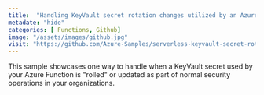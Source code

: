 ```yaml
---
title:  "Handling KeyVault secret rotation changes utilized by an Azure Function"
metadate: "hide"
categories: [ Functions, Github]
image: "/assets/images/github.jpg"
visit: "https://github.com/Azure-Samples/serverless-keyvault-secret-rotation-handling"
---
```

This sample showcases one way to handle when a KeyVault secret used by your Azure Function is "rolled" or updated as part of normal security operations in your organizations.